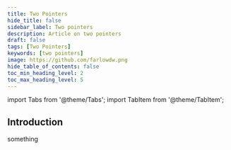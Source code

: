 ```yaml
---
title: Two Pointers
hide_title: false
sidebar_label: Two pointers
description: Article on two pointers
draft: false
tags: [Two Pointers]
keywords: [two pointers]
image: https://github.com/farlowdw.png
hide_table_of_contents: false
toc_min_heading_level: 2
toc_max_heading_level: 5
---
```


import Tabs from '@theme/Tabs';
import TabItem from '@theme/TabItem';

## Introduction

something